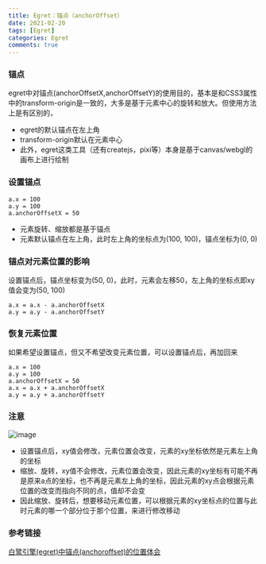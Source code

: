 ```yaml
---
title: Egret：锚点（anchorOffset）
date: 2021-02-20
tags: [Egret]
categories: Egret
comments: true
---
```


### 锚点
egret中对锚点(anchorOffsetX,anchorOffsetY)的使用目的，基本是和CSS3属性中的transform-origin是一致的，大多是基于元素中心的旋转和放大。但使用方法上是有区别的，
- egret的默认锚点在左上角
- transform-origin默认在元素中心
- 此外，egret这类工具（还有createjs，pixi等）本身是基于canvas/webgl的画布上进行绘制

### 设置锚点

```
a.x = 100
a.y = 100
a.anchorOffsetX = 50
```
- 元素旋转、缩放都是基于锚点
- 元素默认锚点在左上角，此时左上角的坐标点为(100, 100)，锚点坐标为(0, 0)

### 锚点对元素位置的影响
设置锚点后，锚点坐标变为(50, 0)，此时，元素会左移50，左上角的坐标点即xy值会变为(50, 100)

```
a.x = a.x - a.anchorOffsetX
a.y = a.y - a.anchorOffsetY
```
### 恢复元素位置
如果希望设置锚点，但又不希望改变元素位置，可以设置锚点后，再加回来

```
a.x = 100
a.y = 100
a.anchorOffsetX = 50
a.x = a.x + a.anchorOffsetX
a.y = a.y + a.anchorOffsetY
```
### 注意

![image](https://upload-images.jianshu.io/upload_images/11999503-c0942a4fcf86a83d.png?imageMogr2/auto-orient/strip%7CimageView2/2/w/1240)

- 设置锚点后，xy值会修改，元素位置会改变，元素的xy坐标依然是元素左上角的坐标
- 缩放、旋转，xy值不会修改，元素位置会改变，因此元素的xy坐标有可能不再是原来a点的坐标，也不再是元素左上角的坐标，因此元素的xy点会根据元素位置的改变而指向不同的点，值却不会变
- 因此缩放、旋转后，想要移动元素位置，可以根据元素的xy坐标点的位置与此时元素的哪一个部分位于那个位置，来进行修改移动


### 参考链接
[白鹭引擎(egret)中锚点(anchoroffset)的位置体会](https://www.jianshu.com/p/8161f37c255a)

